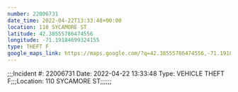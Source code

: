 ```yaml
---
number: 22006731
date_time: 2022-04-22T13:33:48+00:00
location: 110 SYCAMORE ST
latitude: 42.38555786474556
longitude: -71.19184699324155
type: THEFT F
google_maps_link: https://maps.google.com/?q=42.38555786474556,-71.19184699324155
---
```


;;;Incident #: 22006731  Date: 2022-04-22 13:33:48   Type: VEHICLE THEFT F;;;Location: 110 SYCAMORE ST;;;;;;
